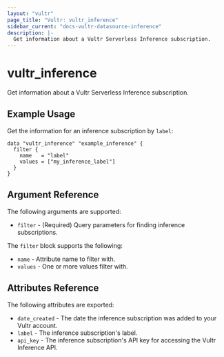```yaml
---
layout: "vultr"
page_title: "Vultr: vultr_inference"
sidebar_current: "docs-vultr-datasource-inference"
description: |-
  Get information about a Vultr Serverless Inference subscription.
---
```


# vultr_inference

Get information about a Vultr Serverless Inference subscription.

## Example Usage

Get the information for an inference subscription by `label`:

```hcl
data "vultr_inference" "example_inference" {
  filter {
    name   = "label"
    values = ["my_inference_label"]
  }
}
```

## Argument Reference

The following arguments are supported:

* `filter` - (Required) Query parameters for finding inference subscriptions.

The `filter` block supports the following:

* `name` - Attribute name to filter with.
* `values` - One or more values filter with.

## Attributes Reference

The following attributes are exported:

* `date_created` - The date the inference subscription was added to your Vultr account.
* `label` - The inference subscription's label.
* `api_key` - The inference subscription's API key for accessing the Vultr Inference API.
